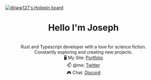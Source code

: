 [![@jww127's Holopin board](https://holopin.me/jww127)](https://holopin.io/@jww127)
 <div align="center">
<!-- <img src="./images/jww127.gif"> -->
  <h1> Hello I'm Joseph </h1>
</div>

<br/>

<div align="center">
 Rust and Typescript developer with a love for science fiction. <br/>
 Constantly exploring and creating new projects. <br/>
🖥️ My Site: <a href="https://joseph27.dev">Portfolio</a> <br/>
📫 @me: <a href="https://twitter.com/joseph27dev">Twitter</a> <br/>
🎮 Chat: <a href="https://discordapp.com/users/967505978318807141">Discord</a> <br/>
</div>
